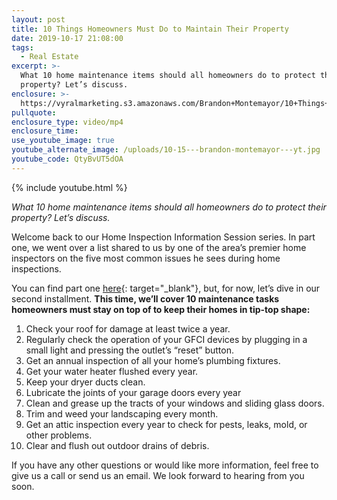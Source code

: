 ```yaml
---
layout: post
title: 10 Things Homeowners Must Do to Maintain Their Property
date: 2019-10-17 21:08:00
tags:
  - Real Estate
excerpt: >-
  What 10 home maintenance items should all homeowners do to protect their
  property? Let’s discuss.
enclosure: >-
  https://vyralmarketing.s3.amazonaws.com/Brandon+Montemayor/10+Things+Homeowners+Need+Must+Do+to+Maintain+Their+Property.mp4
pullquote:
enclosure_type: video/mp4
enclosure_time:
use_youtube_image: true
youtube_alternate_image: /uploads/10-15---brandon-montemayor---yt.jpg
youtube_code: QtyBvUT5dOA
---
```


{% include youtube.html %}

*What 10 home maintenance items should all homeowners do to protect their property? Let’s discuss.*

Welcome back to our Home Inspection Information Session series. In part one, we went over a list shared to us by one of the area’s premier home inspectors on the five most common issues he sees during home inspections.

You can find part one [here](https://marealestatescv.com/expert-insight-on-2-common-home-inspection-questions.html){: target="_blank"}, but, for now, let’s dive in our second installment. **This time, we’ll cover 10 maintenance tasks homeowners must stay on top of to keep their homes in tip-top shape:&nbsp;**

1. Check your roof for damage at least twice a year.&nbsp;
2. Regularly check the operation of your GFCI devices by plugging in a small light and pressing the outlet’s “reset” button.
3. Get an annual inspection of all your home’s plumbing fixtures.&nbsp;
4. Get your water heater flushed every year.&nbsp;
5. Keep your dryer ducts clean.&nbsp;
6. Lubricate the joints of your garage doors every year
7. Clean and grease up the tracts of your windows and sliding glass doors.
8. Trim and weed your landscaping every month.
9. Get an attic inspection every year to check for pests, leaks, mold, or other problems.
10. Clear and flush out outdoor drains of debris.&nbsp;

If you have any other questions or would like more information, feel free to give us a call or send us an email. We look forward to hearing from you soon.
